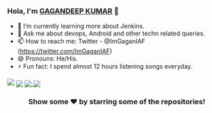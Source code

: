 ### Hola, I'm [GAGANDEEP KUMAR](https://www.linkedin.com/in/gagandeepkumar/) 👋

- 🌱 I’m currently learning more about Jenkins.
- 💬 Ask me about devops, Android and other techn related queries.
- 📫 How to reach me: Twitter - @ImGaganIAF (https://twitter.com/ImGaganIAF)
- 😄 Pronouns: He/His.
- ⚡ Fun fact: I spend almost 12 hours listening songs everyday. <br>

<img src= "https://github-readme-stats.vercel.app/api?username=geekgodgagan&&show_icons=true&title_color=ffffff&icon_color=bb2acf&text_color=daf7dc&bg_color=191919" >


<img align="center" src="https://github-readme-stats.vercel.app/api/top-langs/?username=geekgodgagan&theme=light&hide_langs_below=1&text_color=daf7dc&bg_color=191919&&show_icons=true" />

<a href="https://github.com/geekgodgagan/LoadBalancer_automation">
  <img align="center" src="https://github-readme-stats.vercel.app/api/pin/?username=geekgodgagan&repo=LoadBalancer_automation&theme=dark&text_color=daf7dc&bg_color=191919" />

</a>
<a href="https://github.com/geekgodgagan/hadoop_automation">
 <img align="center" src="https://github-readme-stats.vercel.app/api/pin/?username=geekgodgagan&repo=hadoop_automation&theme=dark&text_color=daf7dc&bg_color=191919" />
</a>
<div align="center">

### Show some ❤️ by starring some of the repositories!

</div>
